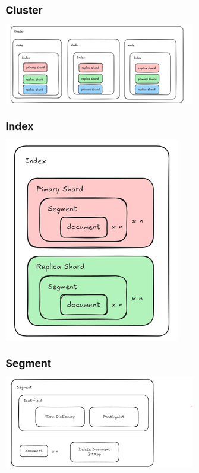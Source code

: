 # Cluster

![](./image/es_cluster.png)


# Index

![](./image/es_index.png)



# Segment

![](./image/es_segment.png)